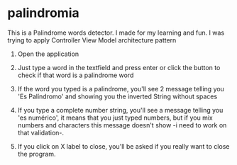 # palindromia

This is a Palindrome words detector. 
I made for my learning and fun. I was trying to apply Controller View Model architecture pattern

1. Open the application

2. Just type a word in the textfield and press enter or click the button to check if that word is a palindrome word

3. If the word you typed is a palindrome, you'll see 2 message telling you 'Es Palíndromo' and showing you the inverted String without
spaces

4. If you type a complete number string, you'll see a message telling you 'es numérico', it means that you just typed numbers, but
if you mix numbers and characters this message doesn't show -i need to work on that validation-.

5. If you click on X label to close, you'll be asked if you really want to close the program.
